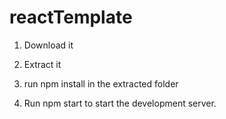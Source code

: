 # reactTemplate
1. Download it

2. Extract it

3. run npm install in the extracted folder

4. Run npm start to start the development server.
